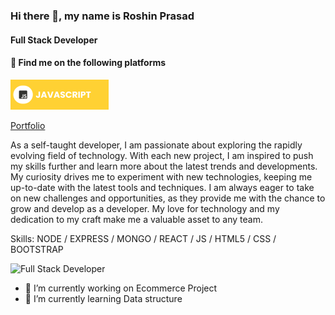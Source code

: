 ### Hi there 👋, my name is **Roshin Prasad**
#### Full Stack Developer

#### 🔗 Find me on the following platforms

[![Instagram](https://github.com/RoshinPrasad/RoshinPrasad/blob/main/assets/javascript.png)](https://www.instagram.com/alchemist.dev)

[Portfolio](https://roshinprasad.netlify.app/)

As a self-taught developer, I am passionate about exploring the rapidly evolving field of technology. With each new project, I am inspired to push my skills further and learn more about the latest trends and developments. My curiosity drives me to experiment with new technologies, keeping me up-to-date with the latest tools and techniques. I am always eager to take on new challenges and opportunities, as they provide me with the chance to grow and develop as a developer. My love for technology and my dedication to my craft make me a valuable asset to any team.

Skills: NODE / EXPRESS / MONGO / REACT / JS / HTML5 / CSS / BOOTSTRAP

![Full Stack Developer](https://i.pinimg.com/originals/44/69/80/446980583ef9b3df7e355f388ee5e0b6.png)
- 🔭 I’m currently working on Ecommerce Project
- 🌱 I’m currently learning Data structure




